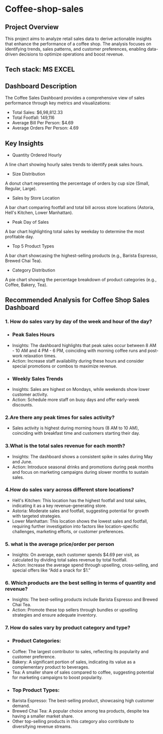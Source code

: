# Coffee-shop-sales
## Project Overview
This project aims to analyze retail sales data to derive actionable insights that enhance the performance of a coffee shop. The analysis focuses on identifying trends, sales patterns, and customer preferences, enabling data-driven decisions to optimize operations and boost revenue.

## Tech stack: MS EXCEL

## Dashboard Description
The Coffee Sales Dashboard provides a comprehensive view of sales performance through key metrics and visualizations:

- Total Sales: $6,98,812.33
- Total Footfall: 149,116
- Average Bill Per Person: $4.69
- Average Orders Per Person: 4.69

## Key Insights
- Quantity Ordered Hourly

A line chart showing hourly sales trends to identify peak sales hours.
- Size Distribution

A donut chart representing the percentage of orders by cup size (Small, Regular, Large).
- Sales by Store Location

A bar chart comparing footfall and total bill across store locations (Astoria, Hell's Kitchen, Lower Manhattan).
- Peak Day of Sales

A bar chart highlighting total sales by weekday to determine the most profitable day.
- Top 5 Product Types

A bar chart showcasing the highest-selling products (e.g., Barista Espresso, Brewed Chai Tea).
- Category Distribution

A pie chart showing the percentage breakdown of product categories (e.g., Coffee, Bakery, Tea).

## Recommended Analysis for Coffee Shop Sales Dashboard
### 1.  How do sales vary by day of the week and hour of the day?
- ### Peak Sales Hours
- Insights: The dashboard highlights that peak sales occur between 8 AM - 10 AM and 4 PM - 6 PM, coinciding with morning coffee runs and post-work relaxation times.
- Action: Increase staff availability during these hours and consider special promotions or combos to maximize revenue.
- ### Weekly Sales Trends
- Insights: Sales are highest on Mondays, while weekends show lower customer activity.
- Action: Schedule more staff on busy days and offer early-week discounts.
 ### 2.Are there any peak times for sales activity?
 - Sales activity is highest during morning hours (8 AM to 10 AM), coinciding with breakfast time and customers starting their day.
 ###  3.What is the total sales revenue for each month?
- Insights: The dashboard shows a consistent spike in sales during May and June.
- Action: Introduce seasonal drinks and promotions during peak months and focus on marketing campaigns during slower months to sustain sales.
### 4.How do sales vary across different store locations?
- Hell's Kitchen: This location has the highest footfall and total sales, indicating it as a key revenue-generating store.
- Astoria: Moderate sales and footfall, suggesting potential for growth with targeted strategies.
- Lower Manhattan: This location shows the lowest sales and footfall, requiring further investigation into factors like location-specific challenges, marketing efforts, or customer preferences.
### 5. what is the average price/order per person
- Insights: On average, each customer spends $4.69 per visit, as calculated by dividing total sales revenue by total footfall.
- Action: Increase the average spend through upselling, cross-selling, and special offers like “Add a snack for $1.”
### 6. Which products are the best selling in terms of quantity and revenue?
- Insights: The best-selling products include Barista Espresso and Brewed Chai Tea.
- Action: Promote these top sellers through bundles or upselling strategies and ensure adequate inventory.
### 7. How do sales vary by product category and type?
- ### Product Categories:
- Coffee: The largest contributor to sales, reflecting its popularity and customer preference.
- Bakery: A significant portion of sales, indicating its value as a complementary product to beverages.
- Tea: A smaller share of sales compared to coffee, suggesting potential for marketing campaigns to boost popularity.
- ### Top Product Types:
- Barista Espresso: The best-selling product, showcasing high customer demand.
- Brewed Chai Tea: A popular choice among tea products, despite tea having a smaller market share.
- Other top-selling products in this category also contribute to diversifying revenue streams.





